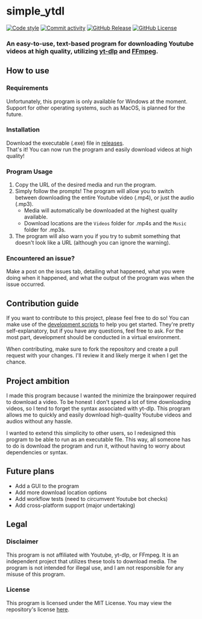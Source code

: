 # simple_ytdl
[![Code style](https://img.shields.io/badge/code_style-black-black?style=flat-square)](https://github.com/psf/black)
[![Commit activity](https://img.shields.io/github/commit-activity/t/Jurassic001/simple_ytdl?style=flat-square)](https://github.com/Jurassic001/simple_ytdl/activity)
[![GitHub Release](https://img.shields.io/github/v/release/Jurassic001/simple_ytdl?style=flat-square)](https://github.com/Jurassic001/simple_ytdl/releases/latest)
[![GitHub License](https://img.shields.io/github/license/Jurassic001/simple_ytdl?style=flat-square)](LICENSE)

### An easy-to-use, text-based program for downloading Youtube videos at high quality, utilizing [yt-dlp](https://github.com/yt-dlp/yt-dlp) and [FFmpeg](https://www.ffmpeg.org).

## How to use
### Requirements
Unfortunately, this program is only available for Windows at the moment. Support for other operating systems, such as MacOS, is planned for the future. <br/>

### Installation
Download the executable (.exe) file in [releases](https://github.com/Jurassic001/simple_ytdl/releases/latest). <br/>
That's it! You can now run the program and easily download videos at high quality!

### Program Usage
1. Copy the URL of the desired media and run the program.
1. Simply follow the prompts! The program will allow you to switch between downloading the entire Youtube video (.mp4), or just the audio (.mp3).
    * Media will automatically be downloaded at the highest quality available.
    * Download locations are the `Videos` folder for .mp4s and the `Music` folder for .mp3s.
1. The program will also warn you if you try to submit something that doesn't look like a URL (although you can ignore the warning).

### Encountered an issue?
Make a post on the issues tab, detailing what happened, what you were doing when it happened, and what the output of the program was when the issue occurred.

## Contribution guide
If you want to contribute to this project, please feel free to do so! You can make use of the [development scripts](scripts) to help you get started. They're pretty self-explanatory, but if you have any questions, feel free to ask. For the most part, development should be conducted in a virtual environment.

When contributing, make sure to fork the repository and create a pull request with your changes. I'll review it and likely merge it when I get the chance.

## Project ambition
I made this program because I wanted the minimize the brainpower required to download a video. To be honest I don't spend a lot of time downloading videos, so I tend to forget the syntax associated with yt-dlp. This program allows me to quickly and easily download high-quality Youtube videos and audios without any hassle.

I wanted to extend this simplicity to other users, so I redesigned this program to be able to run as an executable file. This way, all someone has to do is download the program and run it, without having to worry about dependencies or syntax.

## Future plans
* Add a GUI to the program
* Add more download location options
* Add workflow tests (need to circumvent Youtube bot checks)
* Add cross-platform support (major undertaking)

## Legal
### Disclaimer
This program is not affiliated with Youtube, yt-dlp, or FFmpeg. It is an independent project that utilizes these tools to download media. The program is not intended for illegal use, and I am not responsible for any misuse of this program.

### License
This program is licensed under the MIT License. You may view the repository's license [here](LICENSE).
